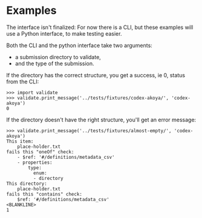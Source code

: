 # Examples

The interface isn't finalized: For now there is a CLI,
but these examples will use a Python interface, to make testing easier.

Both the CLI and the python interface take two arguments:
- a submission directory to validate,
- and the type of the submission.

If the directory has the correct structure, you get a success, ie 0, status from the CLI:
```
>>> import validate
>>> validate.print_message('../tests/fixtures/codex-akoya/', 'codex-akoya')
0

```

If the directory doesn't have the right structure, you'll get an error message:
```
>>> validate.print_message('../tests/fixtures/almost-empty/', 'codex-akoya')
This item:
    place-holder.txt
fails this "oneOf" check:
    - $ref: '#/definitions/metadata_csv'
    - properties:
        type:
          enum:
          - directory
This directory:
    place-holder.txt
fails this "contains" check:
    $ref: '#/definitions/metadata_csv'
<BLANKLINE>
1

```

